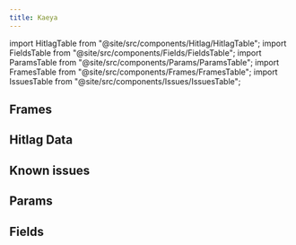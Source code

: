 ```yaml
---
title: Kaeya
---
```


import HitlagTable from "@site/src/components/Hitlag/HitlagTable";
import FieldsTable from "@site/src/components/Fields/FieldsTable";
import ParamsTable from "@site/src/components/Params/ParamsTable";
import FramesTable from "@site/src/components/Frames/FramesTable";
import IssuesTable from "@site/src/components/Issues/IssuesTable";

## Frames

<FramesTable character="kaeya" />

## Hitlag Data

<HitlagTable character="kaeya" />

## Known issues

<IssuesTable character="kaeya" />

## Params

<ParamsTable character="kaeya" />

## Fields

<FieldsTable character="kaeya" />
